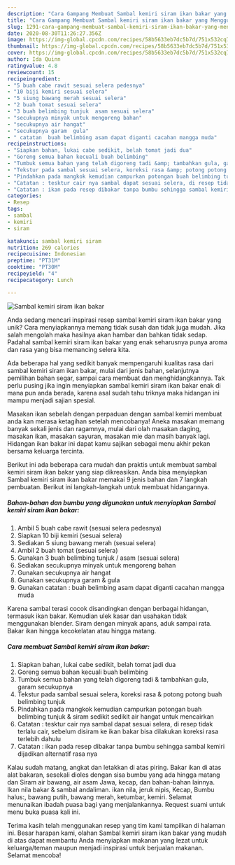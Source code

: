 ```yaml
---
description: "Cara Gampang Membuat Sambal kemiri siram ikan bakar yang Menggugah Selera"
title: "Cara Gampang Membuat Sambal kemiri siram ikan bakar yang Menggugah Selera"
slug: 1291-cara-gampang-membuat-sambal-kemiri-siram-ikan-bakar-yang-menggugah-selera
date: 2020-08-30T11:26:27.356Z
image: https://img-global.cpcdn.com/recipes/58b5633eb7dc5b7d/751x532cq70/sambal-kemiri-siram-ikan-bakar-foto-resep-utama.jpg
thumbnail: https://img-global.cpcdn.com/recipes/58b5633eb7dc5b7d/751x532cq70/sambal-kemiri-siram-ikan-bakar-foto-resep-utama.jpg
cover: https://img-global.cpcdn.com/recipes/58b5633eb7dc5b7d/751x532cq70/sambal-kemiri-siram-ikan-bakar-foto-resep-utama.jpg
author: Ida Quinn
ratingvalue: 4.8
reviewcount: 15
recipeingredient:
- "5 buah cabe rawit sesuai selera pedesnya"
- "10 biji kemiri sesuai selera"
- "5 siung bawang merah sesuai selera"
- "2 buah tomat sesuai selera"
- "3 buah belimbing tunjuk  asam sesuai selera"
- "secukupnya minyak untuk mengoreng bahan"
- "secukupnya air hangat"
- "secukupnya garam  gula"
- " catatan  buah belimbing asam dapat diganti cacahan mangga muda"
recipeinstructions:
- "Siapkan bahan, lukai cabe sedikit, belah tomat jadi dua"
- "Goreng semua bahan kecuali buah belimbing"
- "Tumbuk semua bahan yang telah digoreng tadi &amp; tambahkan gula, garam secukupnya"
- "Tekstur pada sambal sesuai selera, koreksi rasa &amp; potong potong buah belimbing tunjuk"
- "Pindahkan pada mangkok kemudian campurkan potongan buah belimbing tunjuk &amp; siram sedikit sedikit air hangat untuk mencairkan"
- "Catatan : tesktur cair nya sambal dapat sesuai selera, di resep tidak terlalu cair, sebelum disiram ke ikan bakar bisa dilakukan koreksi rasa terlebih dahulu"
- "Catatan : ikan pada resep dibakar tanpa bumbu sehingga sambal kemiri dijadikan alternatif rasa nya"
categories:
- Resep
tags:
- sambal
- kemiri
- siram

katakunci: sambal kemiri siram 
nutrition: 269 calories
recipecuisine: Indonesian
preptime: "PT31M"
cooktime: "PT30M"
recipeyield: "4"
recipecategory: Lunch

---
```



![Sambal kemiri siram ikan bakar](https://img-global.cpcdn.com/recipes/58b5633eb7dc5b7d/751x532cq70/sambal-kemiri-siram-ikan-bakar-foto-resep-utama.jpg)

Anda sedang mencari inspirasi resep sambal kemiri siram ikan bakar yang unik? Cara menyiapkannya memang tidak susah dan tidak juga mudah. Jika salah mengolah maka hasilnya akan hambar dan bahkan tidak sedap. Padahal sambal kemiri siram ikan bakar yang enak seharusnya punya aroma dan rasa yang bisa memancing selera kita.

Ada beberapa hal yang sedikit banyak mempengaruhi kualitas rasa dari sambal kemiri siram ikan bakar, mulai dari jenis bahan, selanjutnya pemilihan bahan segar, sampai cara membuat dan menghidangkannya. Tak perlu pusing jika ingin menyiapkan sambal kemiri siram ikan bakar enak di mana pun anda berada, karena asal sudah tahu triknya maka hidangan ini mampu menjadi sajian spesial.

Masakan ikan sebelah dengan perpaduan dengan sambal kemiri membuat anda kan merasa ketagihan setelah mencobanya! Aneka masakan memang banyak sekali jenis dan ragamnya, mulai dari olah masakan daging, masakan ikan, masakan sayuran, masakan mie dan masih banyak lagi. Hidangan ikan bakar ini dapat kamu sajikan sebagai menu akhir pekan bersama keluarga tercinta.


Berikut ini ada beberapa cara mudah dan praktis untuk membuat sambal kemiri siram ikan bakar yang siap dikreasikan. Anda bisa menyiapkan Sambal kemiri siram ikan bakar memakai 9 jenis bahan dan 7 langkah pembuatan. Berikut ini langkah-langkah untuk membuat hidangannya.

<!--inarticleads1-->

##### Bahan-bahan dan bumbu yang digunakan untuk menyiapkan Sambal kemiri siram ikan bakar:

1. Ambil 5 buah cabe rawit (sesuai selera pedesnya)
1. Siapkan 10 biji kemiri (sesuai selera)
1. Sediakan 5 siung bawang merah (sesuai selera)
1. Ambil 2 buah tomat (sesuai selera)
1. Gunakan 3 buah belimbing tunjuk / asam (sesuai selera)
1. Sediakan secukupnya minyak untuk mengoreng bahan
1. Gunakan secukupnya air hangat
1. Gunakan secukupnya garam &amp; gula
1. Gunakan  catatan : buah belimbing asam dapat diganti cacahan mangga muda


Karena sambal terasi cocok disandingkan dengan berbagai hidangan, termasuk ikan bakar. Kemudian ulek kasar dan usahakan tidak menggunakan blender. Siram dengan minyak apans, aduk sampai rata. Bakar ikan hingga kecokelatan atau hingga matang. 

<!--inarticleads2-->

##### Cara membuat Sambal kemiri siram ikan bakar:

1. Siapkan bahan, lukai cabe sedikit, belah tomat jadi dua
1. Goreng semua bahan kecuali buah belimbing
1. Tumbuk semua bahan yang telah digoreng tadi &amp; tambahkan gula, garam secukupnya
1. Tekstur pada sambal sesuai selera, koreksi rasa &amp; potong potong buah belimbing tunjuk
1. Pindahkan pada mangkok kemudian campurkan potongan buah belimbing tunjuk &amp; siram sedikit sedikit air hangat untuk mencairkan
1. Catatan : tesktur cair nya sambal dapat sesuai selera, di resep tidak terlalu cair, sebelum disiram ke ikan bakar bisa dilakukan koreksi rasa terlebih dahulu
1. Catatan : ikan pada resep dibakar tanpa bumbu sehingga sambal kemiri dijadikan alternatif rasa nya


Kalau sudah matang, angkat dan letakkan di atas piring. Bakar ikan di atas alat bakaran, sesekali dioles dengan sisa bumbu yang ada hingga matang dan Siram air bawang, air asam Jawa, kecap, dan bahan-bahan lainnya. Ikan nila bakar &amp; sambal andaliman. ikan nila, jeruk nipis, Kecap, Bumbu halus:, bawang putih, bawang merah, ketumbar, kemiri. Selamat menunaikan ibadah puasa bagi yang menjalankannya. Request suami untuk menu buka puasa kali ini. 

Terima kasih telah menggunakan resep yang tim kami tampilkan di halaman ini. Besar harapan kami, olahan Sambal kemiri siram ikan bakar yang mudah di atas dapat membantu Anda menyiapkan makanan yang lezat untuk keluarga/teman maupun menjadi inspirasi untuk berjualan makanan. Selamat mencoba!
